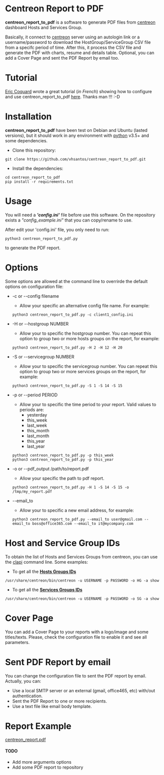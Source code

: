 # Centreon Report to PDF

**centreon_report_to_pdf** is a software to generate PDF files from [centreon](https://www.centreon.com/en/) dashboard Hosts and Services Group.

Basically, it connect to [centreon](https://www.centreon.com/en/) server using an autologin link or a username/password to download the HostGroup/ServiceGroup CSV file from a specifc period of time. After this, it process the CSV file and generate the PDF with charts, resume and details table. Optional, you can add a Cover Page and sent the PDF Report by email too.

# Tutorial
[Eric Coquard](https://www.sugarbug.fr/) wrote a great tutorial (*in French*) showing how to configure and use centreon_report_to_pdf [here](https://www.sugarbug.fr/atelier/techniques/ihmweb/centreon/centreon-report-to-pdf/). Thanks man !!! :-D

# Installation

**centreon_report_to_pdf** have been test on Debian and Ubuntu (lasted versions), but it should work in any environment with  [python](https://www.python.org/) v3.5+ and some dependencies.

* Clone this repository:
```
git clone https://github.com/vhsantos/centreon_report_to_pdf.git
```

* Install the dependencies:
```
cd centreon_report_to_pdf
pip install -r requirements.txt
```

# Usage

You will need a ***'config.ini'*** file before use this software. On the repository exists a *"config_example.ini"* that you can copy/rename to use.

After edit your 'config.ini' file, you only need to run:
```
python3 centreon_report_to_pdf.py
```
to generate the PDF report.


# Options

Some options are allowed at the command line to overrirde the default options on configuration file:
- -c or --config filename
    - Allow your specific an alternative config file name. For example: 
    ```
    python3 centreon_report_to_pdf.py -c client1_config.ini
    ```
- -H or --hostgroup NUMBER
    - Allow your to specific the hostgroup number. You can repeat this option to group two or more hosts groups on the report, for example: 
    ```
    python3 centreon_report_to_pdf.py -H 2 -H 12 -H 20
    ```
- -S or --servicegroup NUMBER
    - Allow your to specific the servicegroup number. You can repeat this option to group two or more services groups on the report, for example: 
    ```    
    python3 centreon_report_to_pdf.py -S 1 -S 14 -S 15
    ```
- -p or --period PERIOD
    - Allow your to specific the time period to your report. Valid values to periods are:
        - yesterday
        - this_week
        - last_week
        - this_month
        - last_month
        - this_year
        - last_year

    ```    
    python3 centreon_report_to_pdf.py -p this_week
    python3 centreon_report_to_pdf.py -p this_year
    ```

- -o or --pdf_output /path/to/report.pdf
    - Allow your specific the path to pdf report.
    ```    
    python3 centreon_report_to_pdf.py -H 1 -S 14 -S 15 -o /tmp/my_report.pdf
    ```
- --email_to 
     - Allow your to specific a new email address, for example:
     ```
     python3 centreon_report_to_pdf.py --email_to user@gmail.com --email_to boss@office365.com --email_to it@mycompany.com
     ```

# Host and Service Group IDs

To obtain the list of Hosts and Services Groups from centreon, you can use the [clapi](https://documentation.centreon.com/docs/centreon/en/lastest/api/clapi/index.html) command line. Some examples:

- To get all the **[Hosts Groups IDs](https://documentation.centreon.com/docs/centreon/en/latest/api/clapi/objects/host_groups.html)**
```
/usr/share/centreon/bin/centreon -u USERNAME -p PASSWORD -o HG -a show
```

- To get all the **[Services Groups IDs](https://documentation.centreon.com/docs/centreon/en/latest/api/clapi/objects/service_groups.html)**
```
/usr/share/centreon/bin/centreon -u USERNAME -p PASSWORD -o SG -a show
```

# Cover Page
You can add a Cover Page to your reports with a logo/image and some titles/texts. Please, check the configuration file to enable it and see all parameters.


# Sent PDF Report by email
You can change the configuration file to sent the PDF report by email. Actually, you can:
- Use a local SMTP server or an external (gmail, office465, etc) with/out authentication.
- Sent the PDF Report to one or more recipients.
- Use a text file like email body template.


# Report Example
[centreon_report.pdf](http://downloads.vhsantos.net/centreon_report.pdf)


#### TODO
 - Add more arguments options
 - Add some PDF report to repository


